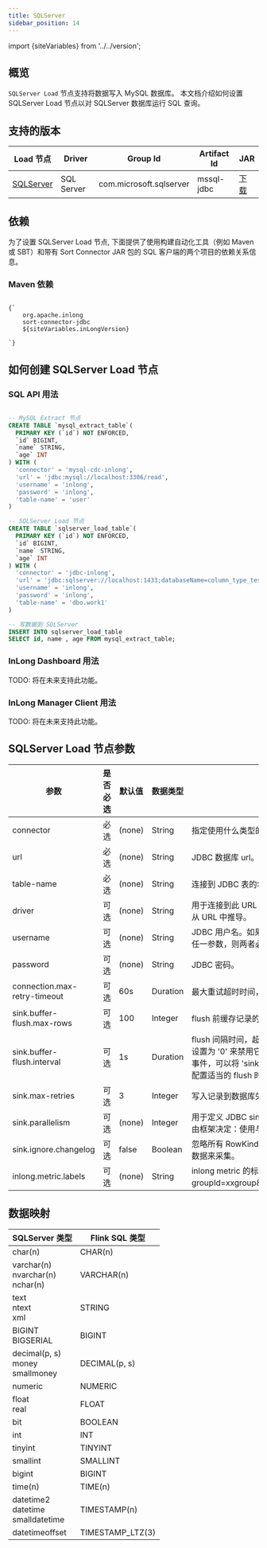 ```yaml
---
title: SQLServer
sidebar_position: 14
---
```


import {siteVariables} from '../../version';

## 概览

`SQLServer Load` 节点支持将数据写入 MySQL 数据库。 本文档介绍如何设置 SQLServer Load 节点以对 SQLServer 数据库运行 SQL 查询。

## 支持的版本

| Load 节点                | Driver | Group Id | Artifact Id | JAR |                                                                                                                                                                                                                                                                                                                                                                                       
|--------------------------|--------|----------|-------------|-----|
| [SQLServer](./sqlserver.md) | SQL Server  | com.microsoft.sqlserver | mssql-jdbc | [下载](https://mvnrepository.com/artifact/com.microsoft.sqlserver/mssql-jdbc) |

## 依赖

为了设置 SQLServer Load 节点, 下面提供了使用构建自动化工具（例如 Maven 或 SBT）和带有 Sort Connector JAR 包的 SQL 客户端的两个项目的依赖关系信息。

### Maven 依赖

<pre><code parentName="pre">
{`<dependency>
    <groupId>org.apache.inlong</groupId>
    <artifactId>sort-connector-jdbc</artifactId>
    <version>${siteVariables.inLongVersion}</version>
</dependency>
`}
</code></pre>

## 如何创建 SQLServer Load 节点

### SQL API 用法

```sql

-- MySQL Extract 节点
CREATE TABLE `mysql_extract_table`(
  PRIMARY KEY (`id`) NOT ENFORCED,
  `id` BIGINT,
  `name` STRING,
  `age` INT
) WITH (
  'connector' = 'mysql-cdc-inlong',
  'url' = 'jdbc:mysql://localhost:3306/read',
  'username' = 'inlong',
  'password' = 'inlong',
  'table-name' = 'user'
)

-- SQLServer Load 节点
CREATE TABLE `sqlserver_load_table`(
  PRIMARY KEY (`id`) NOT ENFORCED,
  `id` BIGINT,
  `name` STRING,
  `age` INT
) WITH (
  'connector' = 'jdbc-inlong',
  'url' = 'jdbc:sqlserver://localhost:1433;databaseName=column_type_test',
  'username' = 'inlong',
  'password' = 'inlong',
  'table-name' = 'dbo.work1'
)

-- 写数据到 SQLServer
INSERT INTO sqlserver_load_table 
SELECT id, name , age FROM mysql_extract_table;  

```

### InLong Dashboard 用法

TODO: 将在未来支持此功能。

### InLong Manager Client 用法

TODO: 将在未来支持此功能。

## SQLServer Load 节点参数

| 参数 | 是否必选 | 默认值 | 数据类型 | 描述 |
|---------|----------|---------|------|------------|
| connector | 必选 | (none) | String | 指定使用什么类型的连接器，这里应该是 'jdbc-inlong'。 |
| url | 必选 | (none) | String | JDBC 数据库 url。 |
| table-name | 必选 | (none) | String | 连接到 JDBC 表的名称。 |
| driver | 可选 | (none) | String | 用于连接到此 URL 的 JDBC 驱动类名，如果不设置，将自动从 URL 中推导。 |
| username | 可选 | (none) | String | JDBC 用户名。如果指定了 'username' 和 'password' 中的任一参数，则两者必须都被指定。 |
| password | 可选 | (none) | String | JDBC 密码。 |
| connection.max-retry-timeout | 可选 | 60s | Duration | 最大重试超时时间，以秒为单位且不应该小于 1 秒。 |
| sink.buffer-flush.max-rows | 可选 | 100 | Integer | flush 前缓存记录的最大值，可以设置为 '0' 来禁用它。 |
| sink.buffer-flush.interval | 可选 | 1s | Duration | flush 间隔时间，超过该时间后异步线程将 flush 数据。可以设置为 '0' 来禁用它。注意, 为了完全异步地处理缓存的 flush 事件，可以将 'sink.buffer-flush.max-rows' 设置为 '0' 并配置适当的 flush 时间间隔。 |
| sink.max-retries | 可选 | 3 | Integer | 写入记录到数据库失败后的最大重试次数。 |
| sink.parallelism | 可选 | (none) | Integer | 用于定义 JDBC sink 算子的并行度。默认情况下，并行度是由框架决定：使用与上游链式算子相同的并行度。 |
| sink.ignore.changelog | 可选 | false | Boolean |  忽略所有 RowKind 类型的变更日志，将它们当作 INSERT 的数据来采集。 |
| inlong.metric.labels | 可选 | (none) | String | inlong metric 的标签值，该值的构成为groupId=xxgroup&streamId=xxstream&nodeId=xxnode。|

## 数据映射

| SQLServer 类型 | Flink SQL 类型 |
|----------------|----------------|
| char(n)       | CHAR(n)        |
| varchar(n) <br/> nvarchar(n) <br/> nchar(n) | VARCHAR(n) |
| text <br/> ntext <br/> xml | STRING |
| BIGINT <br/> BIGSERIAL | BIGINT |
| decimal(p, s) <br/> money <br/> smallmoney | DECIMAL(p, s) |
| numeric  | NUMERIC |
| float <br/> real | FLOAT |
| bit | BOOLEAN |
| int | INT |
| tinyint | TINYINT |
| smallint | SMALLINT |
| bigint | BIGINT |
| time(n) | TIME(n) |
| datetime2 <br/> datetime <br/> smalldatetime | TIMESTAMP(n) |
| datetimeoffset | TIMESTAMP_LTZ(3) |